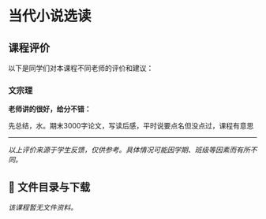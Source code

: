 # 当代小说选读

## 课程评价

以下是同学们对本课程不同老师的评价和建议：

### 文宗理

**老师讲的很好，给分不错：**

先总结，水。期末3000字论文，写读后感，平时说要点名但没点过，课程有意思

---

*以上评价来源于学生反馈，仅供参考。具体情况可能因学期、班级等因素而有所不同。*
## 📄 文件目录与下载

_该课程暂无文件资料。_
